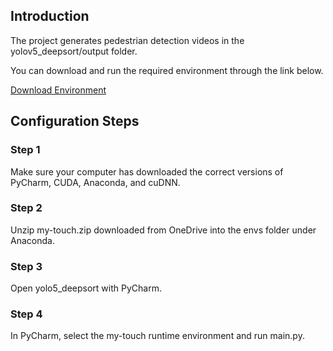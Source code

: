 ## Introduction

The project generates pedestrian detection videos in the yolov5_deepsort/output folder.

You can download and run the required environment through the link below.

[Download Environment](https://nottinghamedu1-my.sharepoint.com/:f:/g/personal/scynd2_nottingham_edu_cn/Er2Ed7Ki__tJgiA4NTzQkJcBHob1lv_3IHSOPXUrngyRew?e=YRtjoy)

## Configuration Steps

### Step 1

Make sure your computer has downloaded the correct versions of PyCharm, CUDA, Anaconda, and cuDNN.

### Step 2

Unzip my-touch.zip downloaded from OneDrive into the envs folder under Anaconda.

### Step 3

Open yolo5_deepsort with PyCharm.

### Step 4

In PyCharm, select the my-touch runtime environment and run main.py.
